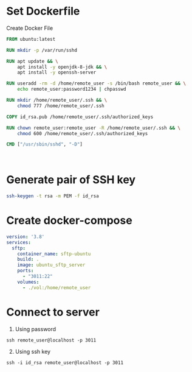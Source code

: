 # Set Dockerfile

Create Docker File

```Dockerfile
FROM ubuntu:latest

RUN mkdir -p /var/run/sshd

RUN apt update && \
    apt install -y openjdk-8-jdk && \
    apt install -y openssh-server

RUN useradd -rm -d /home/remote_user -s /bin/bash remote_user && \
    echo remote_user:password1234 | chpasswd

RUN mkdir /home/remote_user/.ssh && \
    chmod 777 /home/remote_user/.ssh

COPY id_rsa.pub /home/remote_user/.ssh/authorized_keys

RUN chown remote_user:remote_user -R /home/remote_user/.ssh && \
    chmod 600 /home/remote_user/.ssh/authorized_keys

CMD ["/usr/sbin/sshd", "-D"]

    
```

# Generate pair of SSH key

```sh
ssh-keygen -t rsa -m PEM -f id_rsa
```

# Create docker-compose 

```yaml
version: '3.8'
services:
  sftp:
    container_name: sftp-ubuntu
    build: .
    image: ubuntu_sftp_server
    ports:
      - "3011:22"
    volumes:
      - ./vol:/home/remote_user
```

# Connect to server

1. Using password

```
ssh remote_user@localhost -p 3011
```

2. Using ssh key

```
ssh -i id_rsa remote_user@localhost -p 3011
```

